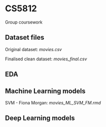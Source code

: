 # CS5812
Group coursework

## Dataset files
Original dataset: *movies.csv*

Finalised clean dataset: *movies_final.csv*

## EDA


## Machine Learning models
SVM - Fiona Morgan: *movies_ML_SVM_FM.rmd*

## Deep Learning models
